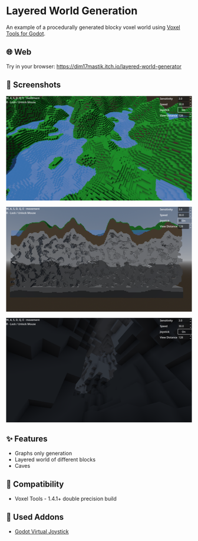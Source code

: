 # Layered World Generation

An example of a procedurally generated blocky voxel world using [Voxel Tools for Godot](https://github.com/Zylann/godot_voxel).

## 🌐 Web

Try in your browser: https://dim17mastik.itch.io/layered-world-generator

## 📸 Screenshots

![Top View](screenshots/top_view.png)

![Sectional View](screenshots/sectional_view.png)

![Caves](screenshots/caves.png)

## ✨ Features

- Graphs only generation
- Layered world of different blocks
- Caves

## 🔄 Compatibility

- Voxel Tools - 1.4.1+ double precision build

## 🧩 Used Addons

- [Godot Virtual Joystick](https://github.com/MarcoFazioRandom/Virtual-Joystick-Godot)